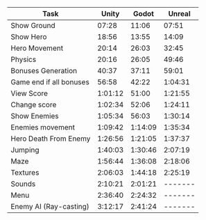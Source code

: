 | Task                   | Unity   | Godot   | Unreal  |
|------------------------|---------|---------|---------|
| Show Ground            | 07:28   |  11:06  |  07:51  |
| Show Hero              | 18:56   |  13:55  |  14:09  |
| Hero Movement          | 20:14   |  26:03  |  32:45  |
| Physics                | 20:16   |  26:05  |  49:46  |
| Bonuses Generation     | 40:37   |  37:11  |  59:01  |
| Game end if all bonuses| 56:58   |  42:22  | 1:04:31 |
| View Score             | 1:01:12 |  51:00  | 1:21:55 |
| Change score           | 1:02:34 |  52:06  | 1:24:11 |
| Show Enemies           | 1:05:34 |  56:03  | 1:30:14 |
| Enemies movement       | 1:09:42 | 1:14:09 | 1:35:34 |
| Hero Death From Enemy  | 1:26:56 | 1:21:05 | 1:37:37 |
| Jumping                | 1:40:03 | 1:30:46 | 2:07:19 |
| Maze                   | 1:56:44 | 1:36:08 | 2:18:06 |
| Textures               | 2:06:03 | 1:44:18 | 2:25:19 |
| Sounds                 | 2:10:21 | 2:01:21 | ------- |
| Menu                   | 2:36:40 | 2:24:32 | ------- |
| Enemy AI (Ray-casting) | 3:12:17 | 2:41:24 | ------- |
